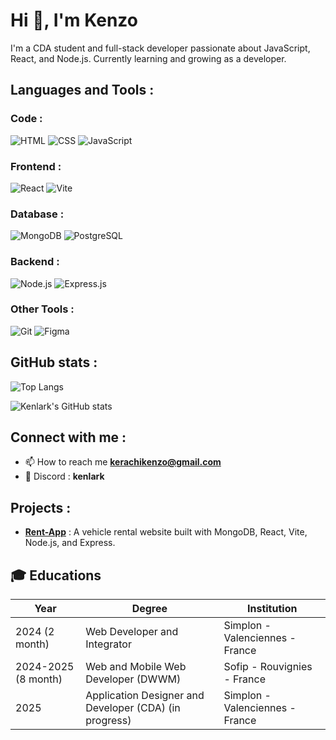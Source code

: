 # Hi 👋, I'm Kenzo

I'm a CDA student and full-stack developer passionate about JavaScript, React, and Node.js. Currently learning and growing as a developer.

## Languages and Tools :

### Code :
![HTML](https://img.shields.io/badge/Code-HTML-E34F26?logo=html5)
![CSS](https://img.shields.io/badge/Code-CSS-1572B6?logo=css3)
![JavaScript](https://img.shields.io/badge/Code-JavaScript-F7DF1E?logo=JavaScript)

### Frontend :
![React](https://img.shields.io/badge/Frontend-React-1572B6?logo=react)
![Vite](https://img.shields.io/badge/Frontend-Vite-646CFF?logo=vite)

### Database :
![MongoDB](https://img.shields.io/badge/NoSQL-MongoDB-47A248?logo=mongodb)
![PostgreSQL](https://img.shields.io/badge/SQL-PostgreSQL-336791?logo=postgresql)

### Backend :
![Node.js](https://img.shields.io/badge/Backend-Node.js-339933?logo=node.js)
![Express.js](https://img.shields.io/badge/Backend-Express.js-000000?logo=express)

### Other Tools :
![Git](https://img.shields.io/badge/Version_Control-Git-F05032?logo=git)
![Figma](https://img.shields.io/badge/Design-Figma-F24E1E?logo=figma)

## GitHub stats :


![Top Langs](https://github-readme-stats.vercel.app/api/top-langs?username=kenlark&show_icons=true&locale=en&layout=compact)
  
![Kenlark's GitHub stats](https://github-readme-stats.vercel.app/api?username=kenlark&show_icons=true&theme=dark&locale=en)

## Connect with me :


- 📫 How to reach me **kerachikenzo@gmail.com**  
- 💬 Discord : **kenlark**  

## Projects :


- [**Rent-App**](https://rentappdwwm.netlify.app/) : A vehicle rental website built with MongoDB, React, Vite, Node.js, and Express.


## 🎓 Educations

|  **Year** |**Degree**|**Institution**|
|----|----|----|
|2024 (2 month)|Web Developer and Integrator |Simplon - Valenciennes - France|
|2024-2025 (8 month)|Web and Mobile Web Developer (DWWM) |Sofip - Rouvignies - France|
|2025|Application Designer and Developer (CDA) (in progress) |Simplon - Valenciennes - France|
